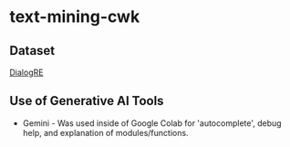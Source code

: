 # text-mining-cwk

## Dataset
[DialogRE](https://huggingface.co/datasets/dataset-org/dialog_re)

## Use of Generative AI Tools

* Gemini - Was used inside of Google Colab for 'autocomplete', debug help, and explanation of modules/functions.
